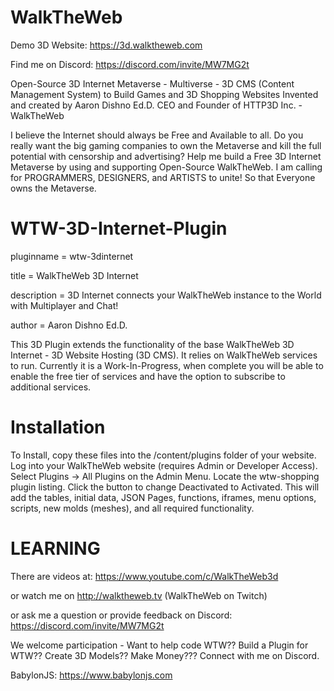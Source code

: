 # WalkTheWeb
Demo 3D Website: https://3d.walktheweb.com

Find me on Discord: https://discord.com/invite/MW7MG2t

Open-Source 3D Internet Metaverse - Multiverse - 3D CMS (Content Management System) to Build Games and 3D Shopping Websites Invented and created by Aaron Dishno Ed.D. CEO and Founder of HTTP3D Inc. - WalkTheWeb

I believe the Internet should always be Free and Available to all. Do you really want the big gaming companies to own the Metaverse and kill the full potential with censorship and advertising? Help me build a Free 3D Internet Metaverse by using and supporting Open-Source WalkTheWeb. I am calling for PROGRAMMERS, DESIGNERS, and ARTISTS to unite! So that Everyone owns the Metaverse.

# WTW-3D-Internet-Plugin

pluginname = wtw-3dinternet

title = WalkTheWeb 3D Internet

description = 3D Internet connects your WalkTheWeb instance to the World with Multiplayer and Chat!

author = Aaron Dishno Ed.D.

This 3D Plugin extends the functionality of the base WalkTheWeb 3D Internet - 3D Website Hosting (3D CMS).
It relies on WalkTheWeb services to run. Currently it is a Work-In-Progress, when complete you will be able to enable the free tier of services and have the option to subscribe to additional services.

# Installation
To Install, copy these files into the /content/plugins folder of your website.
Log into your WalkTheWeb website (requires Admin or Developer Access).
Select Plugins -> All Plugins on the Admin Menu.
Locate the wtw-shopping plugin listing.
Click the button to change Deactivated to Activated.
This will add the tables, initial data, JSON Pages, functions, iframes, menu options, scripts, new molds (meshes), and all required functionality.

# LEARNING
There are videos at: https://www.youtube.com/c/WalkTheWeb3d

or watch me on http://walktheweb.tv (WalkTheWeb on Twitch)

or ask me a question or provide feedback on Discord: https://discord.com/invite/MW7MG2t

We welcome participation - Want to help code WTW?? Build a Plugin for WTW?? Create 3D Models?? Make Money??? Connect with me on Discord.

BabylonJS: https://www.babylonjs.com
